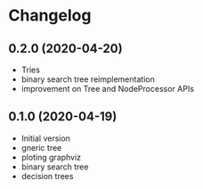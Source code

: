 # Changelog

## 0.2.0 (2020-04-20)

* Tries
* binary search tree reimplementation
* improvement on Tree and NodeProcessor APIs

## 0.1.0 (2020-04-19)

* Initial version
* gneric tree
* ploting graphviz
* binary search tree
* decision trees
